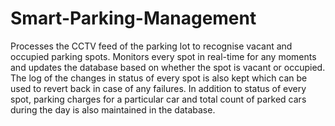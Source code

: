 # Smart-Parking-Management
Processes the CCTV feed of the parking lot to recognise vacant and occupied parking spots. Monitors every spot in real-time for any moments and updates the database based on whether the spot is vacant or occupied. The log of the changes in status of every spot is also kept which can be used to revert back in case of any failures. In addition to status of every spot, parking charges for a particular car and total count of parked cars during the day is also maintained in the database.
